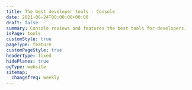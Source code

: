 ```yaml
---
title: The best developer tools - Console
date: 2021-06-24T00:00:00+00:00
draft: false
summary: Console reviews and features the best tools for developers.
isPage: tools
customStyle: true
pageType: feature
customPageStyle: true
headerType: fixed
hidePlanes: true
ogType: website
sitemap:
  changefreq: weekly
---
```

